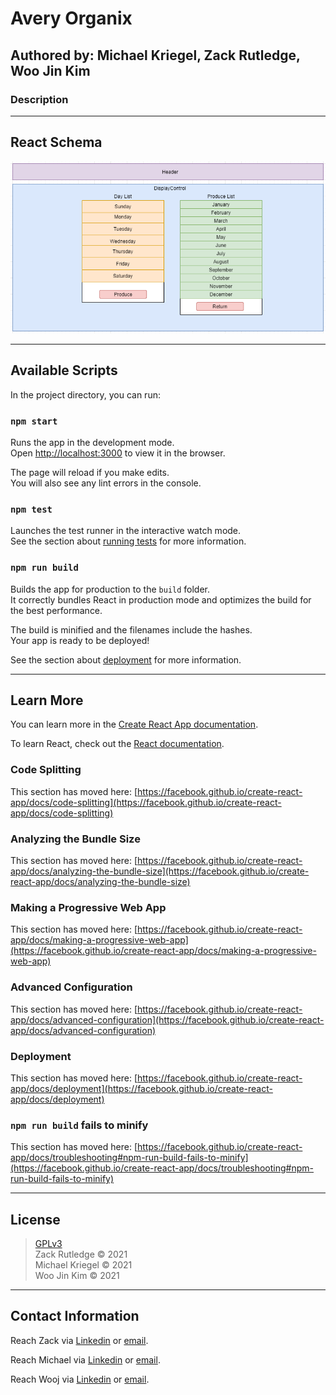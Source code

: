 # Avery Organix
## Authored by: Michael Kriegel, Zack Rutledge, Woo Jin Kim
### Description

---
## React Schema

<img src="./src/img/Color-diagram.png" alt="Image of Schema.">

---
## Available Scripts

In the project directory, you can run:

### `npm start`

Runs the app in the development mode.\
Open [http://localhost:3000](http://localhost:3000) to view it in the browser.

The page will reload if you make edits.\
You will also see any lint errors in the console.

### `npm test`

Launches the test runner in the interactive watch mode.\
See the section about [running tests](https://facebook.github.io/create-react-app/docs/running-tests) for more information.

### `npm run build`

Builds the app for production to the `build` folder.\
It correctly bundles React in production mode and optimizes the build for the best performance.

The build is minified and the filenames include the hashes.\
Your app is ready to be deployed!

See the section about [deployment](https://facebook.github.io/create-react-app/docs/deployment) for more information.

---
## Learn More

You can learn more in the [Create React App documentation](https://facebook.github.io/create-react-app/docs/getting-started).

To learn React, check out the [React documentation](https://reactjs.org/).

### Code Splitting

This section has moved here: [https://facebook.github.io/create-react-app/docs/code-splitting](https://facebook.github.io/create-react-app/docs/code-splitting)

### Analyzing the Bundle Size

This section has moved here: [https://facebook.github.io/create-react-app/docs/analyzing-the-bundle-size](https://facebook.github.io/create-react-app/docs/analyzing-the-bundle-size)

### Making a Progressive Web App

This section has moved here: [https://facebook.github.io/create-react-app/docs/making-a-progressive-web-app](https://facebook.github.io/create-react-app/docs/making-a-progressive-web-app)

### Advanced Configuration

This section has moved here: [https://facebook.github.io/create-react-app/docs/advanced-configuration](https://facebook.github.io/create-react-app/docs/advanced-configuration)

### Deployment

This section has moved here: [https://facebook.github.io/create-react-app/docs/deployment](https://facebook.github.io/create-react-app/docs/deployment)

### `npm run build` fails to minify

This section has moved here: [https://facebook.github.io/create-react-app/docs/troubleshooting#npm-run-build-fails-to-minify](https://facebook.github.io/create-react-app/docs/troubleshooting#npm-run-build-fails-to-minify)

---
## License

> [GPLv3](https://choosealicense.com/licenses/gpl-3.0/)\
> Zack Rutledge &copy; 2021\
> Michael Kriegel &copy; 2021\
> Woo Jin Kim &copy; 2021

---
## Contact Information

Reach Zack via <a href="https://www.linkedin.com/in/zack-rutledge762/" target="_blank">Linkedin</a> or <a href="thorgrim88@gmail.com" target="_blank">email</a></li>.

Reach Michael via <a href="https://www.linkedin.com/in//" target="_blank">Linkedin</a> or <a href="" target="_blank">email</a></li>.

Reach Wooj via <a href="https://www.linkedin.com/in//" target="_blank">Linkedin</a> or <a href="" target="_blank">email</a></li>.